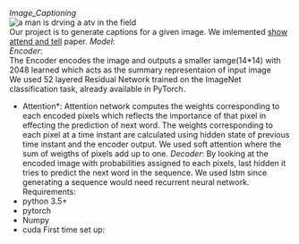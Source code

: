 *Image_Captioning*  
  ![a man is drving a atv in the field](./Datasets/flickr30k-images/109823395.jpg)  
  Our project is to generate captions for a given image. We imlemented [show attend and tell](https://arxiv.org/pdf/1502.03044.pdf) paper.
*Model*:  
  *Encoder*:   
    The Encoder encodes the image and outputs a smaller iamge(14*14) with 2048 learned which acts as the summary representaion of input  image   
    We used 52 layered Residual Network trained on the ImageNet classification task, already available in PyTorch.
  * Attention*:
    Attention network computes the weights corresponding to each encoded pixels which reflects the importance of that pixel in effecting the prediction of next word.
    The weights corresponding to each pixel at a time instant are calculated using hidden state of previous time instant and the encoder output. We used soft attention where the sum of weigths of pixels add up to one.
  *Decoder*:
    By looking at the encoded image with probabilities assigned to each pixels, last hidden it tries to predict the next word in the sequence.
    We used lstm since generating a sequence would need recurrent neural network.
Requirements:   
  * python 3.5+
  * pytorch 
  * Numpy
  * cuda
First time set up:  
      
  
  
  
  
